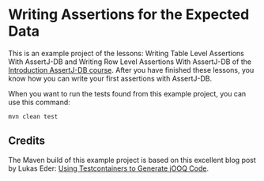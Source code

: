 # Writing Assertions for the Expected Data

This is an example project of the lessons: Writing Table Level Assertions With AssertJ-DB and
Writing Row Level Assertions With AssertJ-DB of the [Introduction AssertJ-DB course](). After you have finished 
these lessons, you know how you can write your first assertions with AssertJ-DB.

When you want to run the tests found from this example project, you can use this command:

    mvn clean test

## Credits

The Maven build of this example project is based on this excellent blog post by Lukas Eder: 
[Using Testcontainers to Generate jOOQ Code](https://blog.jooq.org/using-testcontainers-to-generate-jooq-code/).